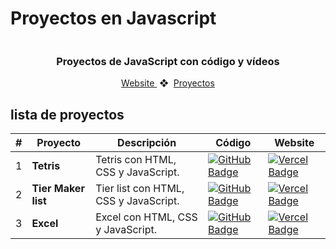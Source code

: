 # Proyectos en Javascript

<div align="center">
    <a href="">
    <img src="" /> 
    </a>
  <h3>
    <strong>Proyectos de JavaScript con código y vídeos</strong>
  </h3>
</div>

<div align="center">
    <a href="">
        Website
    </a>
    <span>&nbsp;❖&nbsp;</span>
    <a href="#-proyectos">
        Proyectos
    </a>
</div>

## lista de proyectos

|  #   | Proyecto         | Descripción                                                              | Código                                                                                                                                                                                   | Website                                                       |
| --- | ---------------- | ------------------------------------------------------------------------ | ---------------------------------------------------------------------------------------------------------------------------------------------------------------------------------------- | ------------------------------------------------------------- |
| 1   | **Tetris** | Tetris con HTML, CSS y JavaScript. | [![GitHub Badge](https://img.shields.io/badge/Código-181717?logo=github&logoColor=fff&style=flat-square)]([https://github.com/ztevenx100/js_projects-collection/tree/main/tetris](https://github.com/ztevenx100/js_projects-collection/tree/main/tetris)) | [![Vercel Badge](https://img.shields.io/badge/Website-000?logo=vercel&logoColor=fff&style=flat-square)]() |
| 2   | **Tier Maker list** | Tier list con HTML, CSS y JavaScript. | [![GitHub Badge](https://img.shields.io/badge/Código-181717?logo=github&logoColor=fff&style=flat-square)]([https://github.com/ztevenx100/js_projects-collection/tree/main/tier-list](https://github.com/ztevenx100/js_projects-collection/tree/main/tier-list)) | [![Vercel Badge](https://img.shields.io/badge/Website-000?logo=vercel&logoColor=fff&style=flat-square)]() |
| 3   | **Excel** | Excel con HTML, CSS y JavaScript. | [![GitHub Badge](https://img.shields.io/badge/Código-181717?logo=github&logoColor=fff&style=flat-square)]([https://github.com/ztevenx100/js_projects-collection/tree/main/excel](https://github.com/ztevenx100/js_projects-collection/tree/main/excel)) | [![Vercel Badge](https://img.shields.io/badge/Website-000?logo=vercel&logoColor=fff&style=flat-square)]() |
